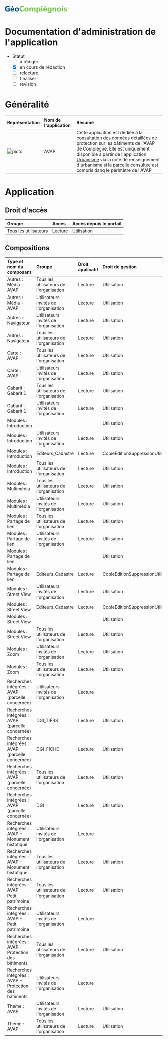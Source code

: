 ![picto](https://github.com/sigagglocompiegne/orga_gest_igeo/blob/master/doc/img/geocompiegnois_2020_reduit_v2.png)

# Documentation d'administration de l'application #


* Statut
  - [ ] à rédiger
  - [x] en cours de rédaction
  - [ ] relecture
  - [ ] finaliser
  - [ ] révision

# Généralité

|Représentation| Nom de l'application |Résumé|
|:---|:---|:---|
|![picto](picto_appli_eco.png)|AVAP|Cette application est dédiée à la consultation des données détaillées de protection sur les bâtiments de l'AVAP de Compiègne. Elle est uniquement disponible à partir de l'application [Urbanisme](https://github.com/sigagglocompiegne/docurba/blob/master/app/doc_admin_app_docurba.md) via la note de renseignement d'urbanisme si la parcelle consultée est compris danq le périmètre de l'AVAP||

# Application

## Droit d'accès

|Groupe|Accès|Accès depuis le portail|
|:---|:---|:---|
|Tous les utilisateurs|Lecture|Utilisation|

## Compositions

|Type et nom du composant|Groupe|Droit applicatif|Droit de gestion|
|:---|:---|:---|:---|
|Autres : Média - AVAP|Tous les utilisateurs de l'organisation|Lecture|Utilisation|
|Autres : Média - AVAP|Utilisateurs invités de l'organisation|Lecture|Utilisation|
|Autres : Navigateur|Utilisateurs invités de l'organisation|Lecture|Utilisation|
|Autres : Navigateur|Tous les utilisateurs de l'organisation|Lecture|Utilisation|
|Carte : AVAP|Tous les utilisateurs de l'organisation|Lecture|Utilisation|
|Carte : AVAP|Utilisateurs invités de l'organisation|Lecture|Utilisation|
|Gabarit : Gabarit 1|Tous les utilisateurs de l'organisation|Lecture|Utilisation|
|Gabarit : Gabarit 1|Utilisateurs invités de l'organisation|Lecture|Utilisation|
|Modules : Introduction|||Utilisation|
|Modules : Introduction|Utilisateurs invités de l'organisation|Lecture|Utilisation|
|Modules : Introduction|Editeurs_Cadastre|Lecture|CopieEditionSuppressionUtilisation|
|Modules : Introduction|Tous les utilisateurs de l'organisation|Lecture|Utilisation|
|Modules : Multimédia|Tous les utilisateurs de l'organisation|Lecture|Utilisation|
|Modules : Multimédia|Utilisateurs invités de l'organisation|Lecture|Utilisation|
|Modules : Partage de lien|Tous les utilisateurs de l'organisation|Lecture|Utilisation|
|Modules : Partage de lien|Utilisateurs invités de l'organisation|Lecture|Utilisation|
|Modules : Partage de lien|||Utilisation|
|Modules : Partage de lien|Editeurs_Cadastre|Lecture|CopieEditionSuppressionUtilisation|
|Modules : Street View|Utilisateurs invités de l'organisation|Lecture|Utilisation|
|Modules : Street View|Editeurs_Cadastre|Lecture|CopieEditionSuppressionUtilisation|
|Modules : Street View|||Utilisation|
|Modules : Street View|Tous les utilisateurs de l'organisation|Lecture|Utilisation|
|Modules : Zoom|Utilisateurs invités de l'organisation|Lecture|Utilisation|
|Modules : Zoom|Tous les utilisateurs de l'organisation|Lecture|Utilisation|
|Recherches intégrées : AVAP (parcelle concernée)|Utilisateurs invités de l'organisation|Lecture||
|Recherches intégrées : AVAP (parcelle concernée)|DGI_TIERS|Lecture|Utilisation|
|Recherches intégrées : AVAP (parcelle concernée)|DGI_FICHE|Lecture|Utilisation|
|Recherches intégrées : AVAP (parcelle concernée)|Tous les utilisateurs de l'organisation|Lecture|Utilisation|
|Recherches intégrées : AVAP (parcelle concernée)|DGI|Lecture|Utilisation|
|Recherches intégrées : AVAP - Monument histotique|Utilisateurs invités de l'organisation|Lecture||
|Recherches intégrées : AVAP - Monument histotique|Tous les utilisateurs de l'organisation|Lecture|Utilisation|
|Recherches intégrées : AVAP - Petit patrimoine|Tous les utilisateurs de l'organisation|Lecture|Utilisation|
|Recherches intégrées : AVAP - Petit patrimoine|Utilisateurs invités de l'organisation|Lecture||
|Recherches intégrées : AVAP - Protection des bâtiments|Tous les utilisateurs de l'organisation|Lecture|Utilisation|
|Recherches intégrées : AVAP - Protection des bâtiments|Utilisateurs invités de l'organisation|Lecture||
|Theme : AVAP|Utilisateurs invités de l'organisation|Lecture|Utilisation|
|Theme : AVAP|Tous les utilisateurs de l'organisation|Lecture|Utilisation|




